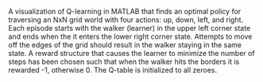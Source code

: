  A visualization  of  Q-learning in MATLAB that finds  an optimal  policy for  traversing an  NxN  grid  world  with  four  actions: up, down, left, and right. Each  episode  starts  with  the  walker (learner) in the upper  left  corner state  and  ends  when the it  enters the  lower  right corner state. Attempts  to move off the edges of the grid should  result in the walker staying in the same state. A reward structure  that  causes the learner to minimize the number of steps has been chosen  such  that  when  the walker hits the borders it  is  rewarded -1,  otherwise 0.  The  Q-table  is  initialized to all zeroes.
